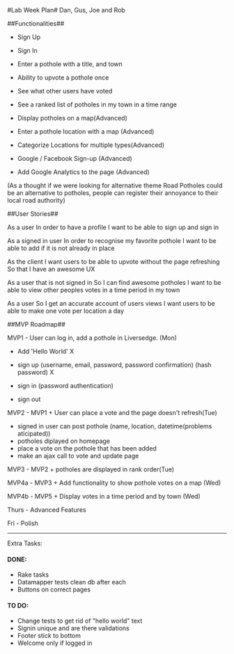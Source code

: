 #Lab Week Plan#
Dan, Gus, Joe and Rob


##Functionalities##

- Sign Up
- Sign In
- Enter a pothole with a title, and town
- Ability to upvote a pothole once
- See what other users have voted
- See a ranked list of potholes in my town in a time range

- Display potholes on a map(Advanced)
- Enter a pothole location with a map (Advanced)
- Categorize Locations for multiple types(Advanced)
- Google / Facebook Sign-up (Advanced)
- Add Google Analytics to the page (Advanced)

(As a thought if we were looking for alternative theme Road Potholes could be an alternative to potholes, people can register their annoyance to their local road authority)

##User Stories##

As a user
In order to have a profile
I want to be able to sign up and sign in

As a signed in user
In order to recognise my favorite pothole
I want to be able to add if it is not already in place

As the client
I want users to be able to upvote without the page refreshing
So that I have an awesome UX

As a user that is not signed in
So I can find awesome potholes
I want to be able to view other peoples votes in a time period in my town

As a user
So I get an accurate account of users views
I want users to be able to make one vote per location a day


##MVP Roadmap##

MVP1 - User can log in, add a pothole in Liversedge. (Mon)
  - Add 'Hello World' X
  - sign up (username, email, password, password confirmation) (hash password) X

  - sign in (password authentication)
  - sign out

MVP2 - MVP1 + User can place a vote and the page doesn't refresh(Tue)

  - signed in user can post pothole (name, location, datetime(problems aticipated))
  - potholes diplayed on homepage
  - place a vote on the pothole that has been added
  - make an ajax call to vote and update page

MVP3 - MVP2 + potholes are displayed in rank order(Tue)


MVP4a - MVP3 + Add functionality to show pothole votes on a map (Wed)

MVP4b - MVP5 + Display votes in a time period and by town (Wed)

Thurs - Advanced Features

Fri - Polish

-----------

Extra Tasks:

#### DONE:

* Rake tasks
* Datamapper tests clean db after each
* Buttons on correct pages

#### TO DO:

* Change tests to get rid of "hello world" text
* Signin unique and are there validations
* Footer stick to bottom
* Welcome only if logged in




